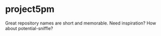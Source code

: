 # project5pm
Great repository names are short and memorable. Need inspiration? How about potential-sniffle?
